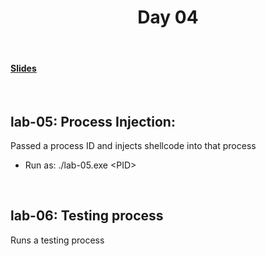 <div align="center">
  <h1>Day 04</h1>
  <br/>
</div>

<h4><a href="https://docs.google.com/presentation/d/1Hy1-w-XvmOXIJQvqDwBz9B-iRh3nU9QKbFOX4wAw_Og/edit?usp=sharing">Slides</a></h4>
<br>

<h2>lab-05: Process Injection:</h2>
<p>
  Passed a process ID and injects shellcode into that process
</p>
<ul>
  <li>Run as: ./lab-05.exe <<PID>PID></li>
</ul>
<br>

<h2>lab-06: Testing process</h2>
<p>
  Runs a testing process
</p>
